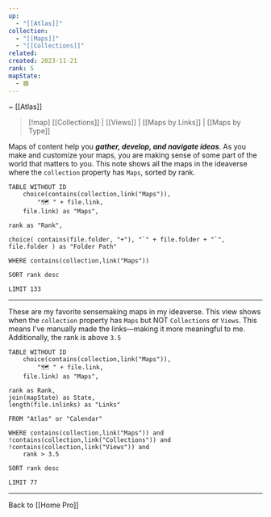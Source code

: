 ```yaml
---
up:
  - "[[Atlas]]"
collection:
  - "[[Maps]]"
  - "[[Collections]]"
related: 
created: 2023-11-21
rank: 5
mapState:
  - 🟩
---
```

~ [[Atlas]] 

> [!map] [[Collections]] | [[Views]] | [[Maps by Links]] | [[Maps by Type]] 

Maps of content help you ***gather, develop, and navigate ideas***. As you make and customize your maps, you are making sense of some part of the world that matters to you. This note shows all the maps in the ideaverse where the `collection` property has `Maps`, sorted by rank.

```dataview
TABLE WITHOUT ID 
	choice(contains(collection,link("Maps")),
		"🗺️ " + file.link,
	file.link) as "Maps",

rank as "Rank",

choice( contains(file.folder, "+"), "`" + file.folder + "`", file.folder ) as "Folder Path"

WHERE contains(collection,link("Maps")) 

SORT rank desc 

LIMIT 133
```


---

These are my favorite sensemaking maps in my ideaverse. This view shows when the `collection` property has `Maps` but NOT `Collections` or `Views`. This means I've manually made the links—making it more meaningful to me. Additionally, the rank is above `3.5`

```dataview
TABLE WITHOUT ID
	choice(contains(collection,link("Maps")),
		"🗺️ " + file.link,
	file.link) as "Maps",
	
rank as Rank,
join(mapState) as State,
length(file.inlinks) as "Links"

FROM "Atlas" or "Calendar"

WHERE contains(collection,link("Maps")) and !contains(collection,link("Collections")) and
!contains(collection,link("Views")) and
	rank > 3.5

SORT rank desc

LIMIT 77
```

---

Back to [[Home Pro]] 
